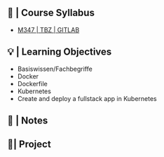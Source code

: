 
## 🚩 |  Course Syllabus
- [M347 | TBZ | GITLAB](https://gitlab.com/ch-tbz-it/Stud/m347)

## 💡 |  Learning Objectives
- Basiswissen/Fachbegriffe
- Docker
- Dockerfile
- Kubernetes
- Create and deploy a fullstack app in Kubernetes

## 📓 | Notes


## 📍| Project

